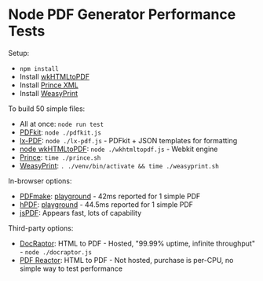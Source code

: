 # Node PDF Generator Performance Tests

Setup:
* `npm install`
* Install [wkHTMLtoPDF](http://wkhtmltopdf.org/downloads.html)
* Install [Prince XML](http://www.princexml.com/download/)
* Install [WeasyPrint](http://weasyprint.readthedocs.io/en/latest/install.html)

To build 50 simple files:
* All at once: `node run test`
* [PDFkit](http://pdfkit.org/): `node ./pdfkit.js`
* [lx-PDF](https://github.com/litixsoft/lx-pdf): `node ./lx-pdf.js` - PDFkit + JSON templates for formatting
* [node wkHTMLtoPDF](https://www.npmjs.com/package/wkhtmltopdf): `node ./wkhtmltopdf.js` - Webkit engine
* [Prince](http://www.princexml.com/doc/): `time ./prince.sh`
* [WeasyPrint](http://weasyprint.readthedocs.io/en/latest/index.html): `. ./venv/bin/activate && time ./weasyprint.sh`

In-browser options:
* [PDFmake](https://github.com/bpampuch/pdfmake): [playground](http://pdfmake.org/playground.html) - 42ms reported for 1 simple PDF
* [hPDF](https://github.com/manuels/hpdf.js): [playground](http://manuels.github.io/hpdf.js/) - 44.5ms reported for 1 simple PDF
* [jsPDF](https://parall.ax/products/jspdf): Appears fast, lots of capability

Third-party options:
* [DocRaptor](http://docraptor.com/): HTML to PDF - Hosted, "99.99% uptime, infinite throughput" - `node ./docraptor.js`
* [PDF Reactor](http://www.pdfreactor.com/): HTML to PDF - Not hosted, purchase is per-CPU, no simple way to test performance